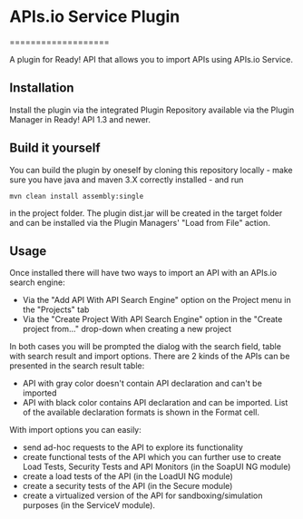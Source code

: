# APIs.io Service Plugin

===================

A plugin for Ready! API that allows you to import APIs using APIs.io Service.

Installation
------------

Install the plugin via the integrated Plugin Repository available via the Plugin Manager in Ready! API 1.3 and newer.


Build it yourself
-----------------

You can build the plugin by oneself by cloning this repository locally - make sure you have java and maven 3.X correctly 
installed - and run 

```mvn clean install assembly:single```

in the project folder. The plugin dist.jar will be created in the target folder and can be installed via the 
Plugin Managers' "Load from File" action.


Usage
-----

Once installed there will have two ways to import an API with an APIs.io search engine:

* Via the "Add API With API Search Engine" option on the Project menu in the "Projects" tab
* Via the "Create Project With API Search Engine" option in the "Create project from..." drop-down when creating a new project

In both cases you will be prompted the dialog with the search field, table with search result and import options.
There are 2 kinds of the APIs can be presented in the search result table:
* API with gray color doesn't contain API declaration and can't be imported
* API with black color contains API declaration and can be imported. List of the available declaration formats is shown in the Format cell.

With import options you can easily:

* send ad-hoc requests to the API to explore its functionality
* create functional tests of the API which you can further use to create Load Tests, Security Tests and API Monitors
(in the SoapUI NG module)
* create a load tests of the API (in the LoadUI NG module)
* create a security tests of the API (in the Secure module)
* create a virtualized version of the API for sandboxing/simulation purposes (in the ServiceV module).
